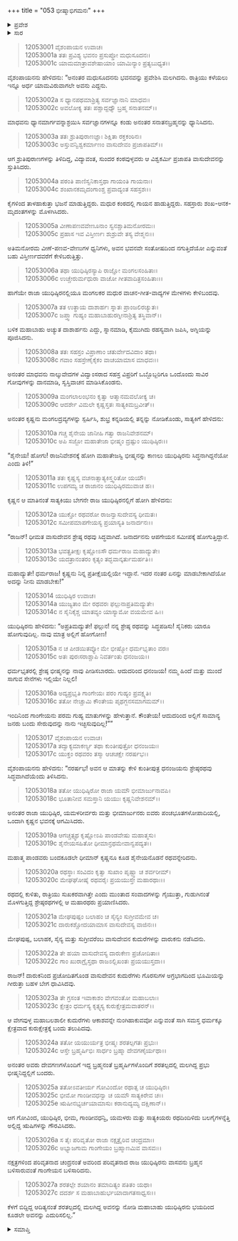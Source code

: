 +++
title = "053 ಭೀಷ್ಮಾಭಿಗಮನಃ"
+++

<details><summary>ಪ್ರವೇಶ</summary>


।।   ಓಂ ಓಂ ನಮೋ ನಾರಾಯಣಾಯ।।   ಶ್ರೀ ವೇದವ್ಯಾಸಾಯ ನಮಃ ।।

ಶ್ರೀ ಕೃಷ್ಣದ್ವೈಪಾಯನ ವೇದವ್ಯಾಸ ವಿರಚಿತ  

**ಶ್ರೀ ಮಹಾಭಾರತ**

**ಶಾಂತಿ ಪರ್ವ**

**ರಾಜಧರ್ಮ ಪರ್ವ**

**ಅಧ್ಯಾಯ 53**

</details>

<details><summary>ಸಾರ</summary>

ಭೀಷ್ಮಾಭಿಗಮನ (1-).

</details>


> 12053001 ವೈಶಂಪಾಯನ ಉವಾಚ।  
12053001a ತತಃ ಪ್ರವಿಶ್ಯ ಭವನಂ ಪ್ರಸುಪ್ತೋ ಮಧುಸೂದನಃ।  
12053001c ಯಾಮಮಾತ್ರಾವಶೇಷಾಯಾಂ ಯಾಮಿನ್ಯಾಂ ಪ್ರತ್ಯಬುಧ್ಯತ।।

ವೈಶಂಪಾಯನನು ಹೇಳಿದನು: “ಅನಂತರ ಮಧುಸೂದನನು ಭವನವನ್ನು ಪ್ರವೇಶಿಸಿ ಮಲಗಿದನು. ರಾತ್ರಿಯು ಕಳೆಯಲು ಇನ್ನೂ ಅರ್ಧ ಯಾಮವಿರುವಾಗಲೇ ಅವನು ಎದ್ದನು.

> 12053002a ಸ ಧ್ಯಾನಪಥಮಾಶ್ರಿತ್ಯ ಸರ್ವಜ್ಞಾನಾನಿ ಮಾಧವಃ।  
12053002c ಅವಲೋಕ್ಯ ತತಃ ಪಶ್ಚಾದ್ದಧ್ಯೌ ಬ್ರಹ್ಮ ಸನಾತನಮ್।।

ಮಾಧವನು ಧ್ಯಾನಮಾರ್ಗವನ್ನಾಶ್ರಯಿಸಿ ಸರ್ವಜ್ಞಾನಗಳನ್ನೂ ಕಂಡು ಅನಂತರ ಸನಾತನಬ್ರಹ್ಮನನ್ನು ಧ್ಯಾನಿಸಿದನು.

> 12053003a ತತಃ ಶ್ರುತಿಪುರಾಣಜ್ಞಾಃ ಶಿಕ್ಷಿತಾ ರಕ್ತಕಂಠಿನಃ।  
12053003c ಅಸ್ತುವನ್ವಿಶ್ವಕರ್ಮಾಣಂ ವಾಸುದೇವಂ ಪ್ರಜಾಪತಿಮ್।।

ಆಗ ಶ್ರುತಿಪುರಾಣಗಳನ್ನು ತಿಳಿದಿದ್ದ, ವಿದ್ಯಾವಂತ, ಸುಂದರ ಕಂಠವುಳ್ಳವರು ಆ ವಿಶ್ವಕರ್ಮಿ ಪ್ರಜಾಪತಿ ವಾಸುದೇವನನ್ನು ಸ್ತುತಿಸಿದರು.

> 12053004a ಪಠಂತಿ ಪಾಣಿಸ್ವನಿಕಾಸ್ತಥಾ ಗಾಯಂತಿ ಗಾಯನಾಃ।  
12053004c ಶಂಖಾನಕಮೃದಂಗಾಂಶ್ಚ ಪ್ರವಾದ್ಯಂತ ಸಹಸ್ರಶಃ।।

ಕೈಗಳಿಂದ ತಾಳಹಾಕುತ್ತಾ ಭಜನೆ ಮಾಡುತ್ತಿದ್ದರು. ಮಧುರ ಕಂಠದಲ್ಲಿ ಗಾಯನ ಹಾಡುತ್ತಿದ್ದರು. ಸಹಸ್ರಾರು ಶಂಖ-ಆನಕ-ಮೃದಂತಗಳನ್ನು ಮೊಳಗಿಸಿದರು.

> 12053005a ವೀಣಾಪಣವವೇಣೂನಾಂ ಸ್ವನಶ್ಚಾತಿಮನೋರಮಃ।  
12053005c ಪ್ರಹಾಸ ಇವ ವಿಸ್ತೀರ್ಣಃ ಶುಶ್ರುವೇ ತಸ್ಯ ವೇಶ್ಮನಃ।।

ಅತಿಮನೋರಮ ವೀಣೆ-ಪಣವ-ವೇಣುಗಳ ಧ್ವನಿಗಳು, ಅವನ ಭವನವೇ ಸಂತೋಷದಿಂದ ನಗುತ್ತಿದೆಯೋ ಎನ್ನುವಂತೆ ಬಹು ವಿಸ್ತೀರ್ಣದವರೆಗೆ ಕೇಳಿಬರುತ್ತಿತ್ತು.

> 12053006a ತಥಾ ಯುಧಿಷ್ಠಿರಸ್ಯಾಪಿ ರಾಜ್ಞೋ ಮಂಗಲಸಂಹಿತಾಃ।  
12053006c ಉಚ್ಚೇರುರ್ಮಧುರಾ ವಾಚೋ ಗೀತವಾದಿತ್ರಸಂಹಿತಾಃ।।

ಹಾಗೆಯೇ ರಾಜಾ ಯುಧಿಷ್ಠಿರನಲ್ಲಿಯೂ ಮಂಗಲಕರ ಮಧುರ ವಾಚನ-ಗೀತ-ವಾದ್ಯಗಳ ಮೇಳಗಳು ಕೇಳಿಬಂದವು.

> 12053007a ತತ ಉತ್ಥಾಯ ದಾಶಾರ್ಹಃ ಸ್ನಾತಃ ಪ್ರಾಂಜಲಿರಚ್ಯುತಃ।  
12053007c ಜಪ್ತ್ವಾ ಗುಹ್ಯಂ ಮಹಾಬಾಹುರಗ್ನೀನಾಶ್ರಿತ್ಯ ತಸ್ಥಿವಾನ್।।

ಬಳಿಕ ಮಹಾಬಾಹು ಅಚ್ಯುತ ದಾಶಾರ್ಹನು ಎದ್ದು, ಸ್ನಾನಮಾಡಿ, ಕೈಮುಗಿದು ರಹಸ್ಯವಾಗಿ ಜಪಿಸಿ, ಅಗ್ನಿಯನ್ನು ಪೂಜಿಸಿದನು.

> 12053008a ತತಃ ಸಹಸ್ರಂ ವಿಪ್ರಾಣಾಂ ಚತುರ್ವೇದವಿದಾಂ ತಥಾ।  
12053008c ಗವಾಂ ಸಹಸ್ರೇಣೈಕೈಕಂ ವಾಚಯಾಮಾಸ ಮಾಧವಃ।।

ಅನಂತರ ಮಾಧವನು ನಾಲ್ಕುವೇದಗಳ ವಿದ್ವಾಂಸರಾದ ಸಹಸ್ರ ವಿಪ್ರರಿಗೆ ಒಬ್ಬೊಬ್ಬರಿಗೂ ಒಂದೊಂದು ಸಾವಿರ ಗೋವುಗಳನ್ನು ದಾನಮಾಡಿ, ಸ್ವಸ್ತಿವಾಚನ ಮಾಡಿಸಿಕೊಂಡನು.

> 12053009a ಮಂಗಲಾಲಂಭನಂ ಕೃತ್ವಾ ಆತ್ಮಾನಮವಲೋಕ್ಯ ಚ।  
12053009c ಆದರ್ಶೇ ವಿಮಲೇ ಕೃಷ್ಣಸ್ತತಃ ಸಾತ್ಯಕಿಮಬ್ರವೀತ್।।

ಅನಂತರ ಕೃಷ್ಣನು ಮಂಗಲದ್ರವ್ಯಗಳನ್ನು ಸ್ಪರ್ಷಿಸಿ, ಶುಭ್ರ ಕನ್ನಡಿಯಲ್ಲಿ ತನ್ನನ್ನು ನೋಡಿಕೊಂಡು, ಸಾತ್ಯಕಿಗೆ ಹೇಳಿದನು:

> 12053010a ಗಚ್ಚ ಶೈನೇಯ ಜಾನೀಹಿ ಗತ್ವಾ ರಾಜನಿವೇಶನಮ್।  
12053010c ಅಪಿ ಸಜ್ಜೋ ಮಹಾತೇಜಾ ಭೀಷ್ಮಂ ದ್ರಷ್ಟುಂ ಯುಥಿಷ್ಠಿರಃ।।

“ಶೈನೇಯ! ಹೋಗು! ರಾಜನಿವೇಶನಕ್ಕೆ ಹೋಗಿ ಮಹಾತೇಜಸ್ವಿ ಭೀಷ್ಮನನ್ನು ಕಾಣಲು ಯುಧಿಷ್ಠಿರನು ಸಿದ್ಧನಾಗಿದ್ದನೆಯೋ ಎಂದು ತಿಳಿ!”

> 12053011a ತತಃ ಕೃಷ್ಣಸ್ಯ ವಚನಾತ್ಸಾತ್ಯಕಿಸ್ತ್ವರಿತೋ ಯಯೌ।  
12053011c ಉಪಗಮ್ಯ ಚ ರಾಜಾನಂ ಯುಧಿಷ್ಠಿರಮುವಾಚ ಹ।।

ಕೃಷ್ಣನ ಆ ಮಾತಿನಂತೆ ಸಾತ್ಯಕಿಯು ಬೇಗನೇ ರಾಜ ಯುಧಿಷ್ಠಿರನಲ್ಲಿಗೆ ಹೋಗಿ ಹೇಳಿದನು:

> 12053012a ಯುಕ್ತೋ ರಥವರೋ ರಾಜನ್ವಾಸುದೇವಸ್ಯ ಧೀಮತಃ।  
12053012c ಸಮೀಪಮಾಪಗೇಯಸ್ಯ ಪ್ರಯಾಸ್ಯತಿ ಜನಾರ್ದನಃ।।

“ರಾಜನ್! ಧೀಮತ ವಾಸುದೇವನ ಶ್ರೇಷ್ಠ ರಥವು ಸಿದ್ಧವಾಗಿದೆ. ಜನಾರ್ದನನು ಆಪಗೇಯನ ಸಮೀಪಕ್ಕೆ ಹೋಗುತ್ತಿದ್ದಾನೆ.

> 12053013a ಭವತ್ಪ್ರತೀಕ್ಷಃ ಕೃಷ್ಣೋಽಸೌ ಧರ್ಮರಾಜ ಮಹಾದ್ಯುತೇ।  
12053013c ಯದತ್ರಾನಂತರಂ ಕೃತ್ಯಂ ತದ್ಭವಾನ್ಕರ್ತುಮರ್ಹತಿ।।

ಮಹಾದ್ಯುತೇ! ಧರ್ಮರಾಜ! ಕೃಷ್ಣನು ನಿನ್ನ ಪ್ರತೀಕ್ಷೆಯಲ್ಲಿಯೇ ಇದ್ದಾನೆ. ಇದರ ನಂತರ ಏನನ್ನು ಮಾಡಬೇಕಾಗಿದೆಯೋ ಅದನ್ನು ನೀನು ಮಾಡಬೇಕು!”

> 12053014 ಯುಧಿಷ್ಠಿರ ಉವಾಚ।  
12053014a ಯುಜ್ಯತಾಂ ಮೇ ರಥವರಃ ಫಲ್ಗುನಾಪ್ರತಿಮದ್ಯುತೇ।  
12053014c ನ ಸೈನಿಕೈಶ್ಚ ಯಾತವ್ಯಂ ಯಾಸ್ಯಾಮೋ ವಯಮೇವ ಹಿ।।

ಯುಧಿಷ್ಠಿರನು ಹೇಳಿದನು: “ಅಪ್ರತಿಮದ್ಯುತೇ! ಫಲ್ಗುನ! ನನ್ನ ಶ್ರೇಷ್ಠ ರಥವನ್ನು ಸಿದ್ಧಪಡಿಸು! ಸೈನಿಕರು ಯಾರೂ ಹೋಗುವುದಿಲ್ಲ. ನಾವು ಮಾತ್ರ ಅಲ್ಲಿಗೆ ಹೋಗೋಣ!

> 12053015a ನ ಚ ಪೀಡಯಿತವ್ಯೋ ಮೇ ಭೀಷ್ಮೋ ಧರ್ಮಭೃತಾಂ ವರಃ।  
12053015c ಅತಃ ಪುರಃಸರಾಶ್ಚಾಪಿ ನಿವರ್ತಂತು ಧನಂಜಯ।।

ಧರ್ಮಭೃತರಲ್ಲಿ ಶ್ರೇಷ್ಠ ಭೀಷ್ಮನನ್ನು ನಾವು ಪೀಡಿಸಬಾರದು. ಆದುದರಿಂದ ಧನಂಜಯ! ನಮ್ಮ ಹಿಂದೆ ಮತ್ತು ಮುಂದೆ ಸಾಗುವ ಸೇನೆಗಳು ಇಲ್ಲಿಯೇ ನಿಲ್ಲಲಿ!

> 12053016a ಅದ್ಯಪ್ರಭೃತಿ ಗಾಂಗೇಯಃ ಪರಂ ಗುಹ್ಯಂ ಪ್ರವಕ್ಷ್ಯತಿ।  
12053016c ತತೋ ನೇಚ್ಚಾಮಿ ಕೌಂತೇಯ ಪೃಥಗ್ಜನಸಮಾಗಮಮ್।।

ಇಂದಿನಿಂದ ಗಾಂಗೇಯನು ಪರಮ ಗುಹ್ಯ ಮಾತುಗಳನ್ನು ಹೇಳುತ್ತಾನೆ. ಕೌಂತೇಯ! ಆದುದರಿಂದ ಅಲ್ಲಿಗೆ ಸಾಮಾನ್ಯ ಜನರು ಬಂದು ಸೇರುವುದನ್ನು ನಾನು ಇಚ್ಛಿಸುವುದಿಲ್ಲ!””

> 12053017 ವೈಶಂಪಾಯನ ಉವಾಚ।  
12053017a ತದ್ವಾಕ್ಯಮಾಕರ್ಣ್ಯ ತಥಾ ಕುಂತೀಪುತ್ರೋ ಧನಂಜಯಃ।  
12053017c ಯುಕ್ತಂ ರಥವರಂ ತಸ್ಮಾ ಆಚಚಕ್ಷೇ ನರರ್ಷಭ।।

ವೈಶಂಪಾಯನನು ಹೇಳಿದನು: “ನರರ್ಷಭ! ಅವನ ಆ ಮಾತನ್ನು ಕೇಳಿ ಕುಂತೀಪುತ್ರ ಧನಂಜಯನು ಶ್ರೇಷ್ಠರಥವು ಸಿದ್ಧವಾಗಿದೆಯೆಂದು ತಿಳಿಸಿದನು.

> 12053018a ತತೋ ಯುಧಿಷ್ಠಿರೋ ರಾಜಾ ಯಮೌ ಭೀಮಾರ್ಜುನಾವಪಿ।  
12053018c ಭೂತಾನೀವ ಸಮಸ್ತಾನಿ ಯಯುಃ ಕೃಷ್ಣನಿವೇಶನಮ್।।

ಅನಂತರ ರಾಜಾ ಯುಧಿಷ್ಠಿರ, ಯಮಳರೀರ್ವರು ಮತ್ತು ಭೀಮಾರ್ಜುನರು ಐವರು ಪಂಚಭೂತಗಳೋಪಾದಿಯಲ್ಲಿ, ಒಂದಾಗಿ ಕೃಷ್ಣನ ಭವನಕ್ಕೆ ಆಗಮಿಸಿದರು.

> 12053019a ಆಗಚ್ಚತ್ಸ್ವಥ ಕೃಷ್ಣೋಽಪಿ ಪಾಂಡವೇಷು ಮಹಾತ್ಮಸು।  
12053019c ಶೈನೇಯಸಹಿತೋ ಧೀಮಾನ್ರಥಮೇವಾನ್ವಪದ್ಯತ।।

ಮಹಾತ್ಮ ಪಾಂಡವರು ಬಂದಕೂಡಲೇ ಧೀಮಾನ್ ಕೃಷ್ಣನೂ ಕೂಡ ಶೈನೇಯನೊಡನೆ ರಥವನ್ನೇರಿದನು.

> 12053020a ರಥಸ್ಥಾಃ ಸಂವಿದಂ ಕೃತ್ವಾ ಸುಖಾಂ ಪೃಷ್ಟ್ವಾ ಚ ಶರ್ವರೀಮ್।  
12053020c ಮೇಘಘೋಷೈ ರಥವರೈಃ ಪ್ರಯಯುಸ್ತೇ ಮಹಾರಥಾಃ।।

ರಥದಲ್ಲಿ ಕುಳಿತು, ರಾತ್ರಿಯು ಸುಖಕರವಾಗಿತ್ತೇ ಎಂದು ಮುಂತಾದ ಸಂವಾದಗಳನ್ನು ಗೈಯುತ್ತಾ, ಗುಡುಗಿನಂತೆ ಮೊಳಗುತ್ತಿದ್ದ ಶ್ರೇಷ್ಠರಥಗಳಲ್ಲಿ ಆ ಮಹಾರಥರು ಪ್ರಯಾಣಿಸಿದರು.

> 12053021a ಮೇಘಪುಷ್ಪಂ ಬಲಾಹಂ ಚ ಸೈನ್ಯಂ ಸುಗ್ರೀವಮೇವ ಚ।  
12053021c ದಾರುಕಶ್ಚೋದಯಾಮಾಸ ವಾಸುದೇವಸ್ಯ ವಾಜಿನಃ।।

ಮೇಘಪುಷ್ಪ, ಬಲಾಹಕ, ಸೈನ್ಯ ಮತ್ತು ಸುಗ್ರೀವರೆಂಬ ವಾಸುದೇವನ ಕುದುರೆಗಳನ್ನು ದಾರುಕನು ನಡೆಸಿದನು.

> 12053022a ತೇ ಹಯಾ ವಾಸುದೇವಸ್ಯ ದಾರುಕೇಣ ಪ್ರಚೋದಿತಾಃ।  
12053022c ಗಾಂ ಖುರಾಗ್ರೈಸ್ತಥಾ ರಾಜಽಲ್ಲಿಖಂತಃ ಪ್ರಯಯುಸ್ತದಾ।।

ರಾಜನ್! ದಾರುಕನಿಂದ ಪ್ರಚೋದಿತಗೊಂಡ ವಾಸುದೇವನ ಕುದುರೆಗಳು ಗೊರಸುಗಳ ಅಗ್ರಭಾಗದಿಂದ ಭೂಮಿಯನ್ನು ಗೀರುತ್ತಾ ಬಹಳ ಬೇಗ ಧಾವಿಸಿದವು.

> 12053023a ತೇ ಗ್ರಸಂತ ಇವಾಕಾಶಂ ವೇಗವಂತೋ ಮಹಾಬಲಾಃ।  
12053023c ಕ್ಷೇತ್ರಂ ಧರ್ಮಸ್ಯ ಕೃತ್ಸ್ನಸ್ಯ ಕುರುಕ್ಷೇತ್ರಮವಾತರನ್।।

ಆ ವೇಗವುಳ್ಳ ಮಹಾಬಲಶಾಲೀ ಕುದುರೆಗಳು ಆಕಾಶವನ್ನೇ ನುಂಗಿಹಾಕುವವೋ ಎನ್ನುವಂತೆ ಸಾಗಿ ಸಮಸ್ತ ಧರ್ಮಕ್ಕೂ ಕ್ಷೇತ್ರವಾದ ಕುರುಕ್ಷೇತ್ರಕ್ಕೆ ಬಂದು ತಲುಪಿದವು.

> 12053024a ತತೋ ಯಯುರ್ಯತ್ರ ಭೀಷ್ಮಃ ಶರತಲ್ಪಗತಃ ಪ್ರಭುಃ।  
12053024c ಆಸ್ತೇ ಬ್ರಹ್ಮರ್ಷಿಭಿಃ ಸಾರ್ಧಂ ಬ್ರಹ್ಮಾ ದೇವಗಣೈರ್ಯಥಾ।।

ಅನಂತರ ಅವರು ದೇವಗಣಗಳೊಂದಿಗೆ ಇದ್ದ ಬ್ರಹ್ಮನಂತೆ ಬ್ರಹ್ಮರ್ಷಿಗಳೊಂದಿಗೆ ಶರತಲ್ಪದಲ್ಲಿ ಮಲಗಿದ್ದ ಪ್ರಭು ಭೀಷ್ಮನಿದ್ದಲ್ಲಿಗೆ ಬಂದರು.

> 12053025a ತತೋಽವತೀರ್ಯ ಗೋವಿಂದೋ ರಥಾತ್ಸ ಚ ಯುಧಿಷ್ಠಿರಃ।  
12053025c ಭೀಮೋ ಗಾಂಡೀವಧನ್ವಾ ಚ ಯಮೌ ಸಾತ್ಯಕಿರೇವ ಚ।।  
12053025e ಋಷೀನಭ್ಯರ್ಚಯಾಮಾಸುಃ ಕರಾನುದ್ಯಮ್ಯ ದಕ್ಷಿಣಾನ್।।

ಆಗ ಗೋವಿಂದ, ಯುಧಿಷ್ಠಿರ, ಭೀಮ, ಗಾಂಡೀವಧನ್ವಿ, ಯಮಳರು ಮತ್ತು ಸಾತ್ಯಕಿಯರು ರಥದಿಂದಿಳಿದು ಬಲಗೈಗಳನ್ನೆತ್ತಿ ಅಲ್ಲಿದ್ದ ಋಷಿಗಳನ್ನು ಗೌರವಿಸಿದರು.

> 12053026a ಸ ತೈಃ ಪರಿವೃತೋ ರಾಜಾ ನಕ್ಷತ್ರೈರಿವ ಚಂದ್ರಮಾಃ।  
12053026c ಅಭ್ಯಾಜಗಾಮ ಗಾಂಗೇಯಂ ಬ್ರಹ್ಮಾಣಮಿವ ವಾಸವಃ।।

ನಕ್ಷತ್ರಗಳಿಂದ ಪರಿವೃತನಾದ ಚಂದ್ರನಂತೆ ಅವರಿಂದ ಪರಿವೃತನಾದ ರಾಜ ಯುಧಿಷ್ಠಿರನು ವಾಸವನು ಬ್ರಹ್ಮನ ಬಳಿಸಾರುವಂತೆ ಗಾಂಗೇಯನ ಬಳಿಸಾರಿದನು.

> 12053027a ಶರತಲ್ಪೇ ಶಯಾನಂ ತಮಾದಿತ್ಯಂ ಪತಿತಂ ಯಥಾ।  
12053027c ದದರ್ಶ ಸ ಮಹಾಬಾಹುರ್ಭಯಾದಾಗತಸಾಧ್ವಸಃ।।

ಕೆಳಗೆ ಬಿದ್ದಿದ್ದ ಆದಿತ್ಯನಂತೆ ಶರತಲ್ಪದಲ್ಲಿ ಮಲಗಿದ್ದ ಅವನನ್ನು ನೋಡಿ ಮಹಾಬಾಹು ಯುಧಿಷ್ಠಿರನು ಭಯದಿಂದ ಕೂಡಲೇ ಅವನನ್ನು ಎದುರಿಸಲಿಲ್ಲ.”


<details><summary>ಸಮಾಪ್ತಿ</summary>

ಇತಿ ಶ್ರೀ ಮಹಾಭಾರತೇ ಶಾಂತಿಪರ್ವಣಿ ರಾಜಧರ್ಮಪರ್ವಣಿ ಭೀಷ್ಮಾಭಿಗಮನೇ ತ್ರಿಪಂಚಶತಮೋಽಧ್ಯಾಯಃ।।  
ಇದು ಶ್ರೀ ಮಹಾಭಾರತ ಶಾಂತಿಪರ್ವದ ರಾಜಧರ್ಮಪರ್ವದಲ್ಲಿ ಭೀಷ್ಮಾಭಿಗಮನ ಎನ್ನುವ ಐವತ್ಮೂರನೇ ಅಧ್ಯಾಯವು.

</details>
